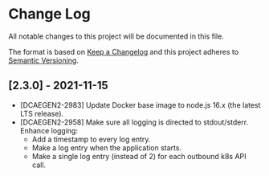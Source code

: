 # Change Log
All notable changes to this project will be documented in this file.

The format is based on [Keep a Changelog](http://keepachangelog.com/)
and this project adheres to [Semantic Versioning](http://semver.org/).

## [2.3.0] - 2021-11-15
* [DCAEGEN2-2983] Update Docker base image to node.js 16.x (the latest LTS release).
* [DCAEGEN2-2958] Make sure all logging is directed to stdout/stderr. Enhance logging:
   * Add a timestamp to every log entry.
   * Make a log entry when the application starts.
   * Make a single log entry (instead of 2) for each outbound k8s API call.
